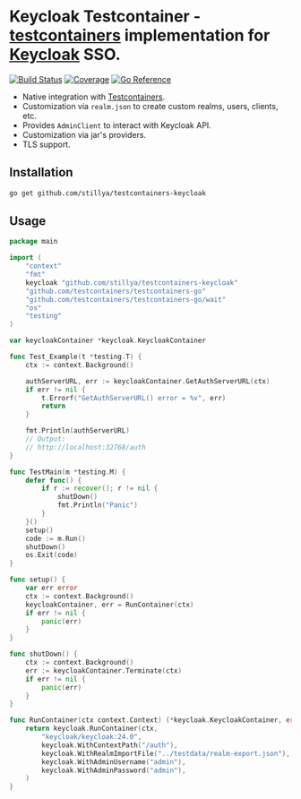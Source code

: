 # Keycloak Testcontainer - [testcontainers](https://www.testcontainers.org/) implementation for [Keycloak](https://www.keycloak.org/) SSO.

[![Build Status](https://github.com/stillya/testcontainers-keycloak/actions/workflows/go.yml/badge.svg)](https://github.com/stillya/testcontainers-keycloak/actions/workflows/go.yml)
[![Coverage](https://coveralls.io/repos/github/stillya/testcontainers-keycloak/badge.svg?branch=master)](https://coveralls.io/github/stillya/testcontainers-keycloak?branch=master)
[![Go Reference](https://pkg.go.dev/badge/github.com/stillya/testcontainers-keycloak.svg)](https://pkg.go.dev/github.com/stillya/testcontainers-keycloak)

* Native integration with [Testcontainers](https://www.testcontainers.org/).
* Customization via `realm.json` to create custom realms, users, clients, etc.
* Provides `AdminClient` to interact with Keycloak API.
* Customization via jar's providers.
* TLS support.

## Installation

```bash
go get github.com/stillya/testcontainers-keycloak
```

## Usage

```go
package main

import (
	"context"
	"fmt"
	keycloak "github.com/stillya/testcontainers-keycloak"
	"github.com/testcontainers/testcontainers-go"
	"github.com/testcontainers/testcontainers-go/wait"
	"os"
	"testing"
)

var keycloakContainer *keycloak.KeycloakContainer

func Test_Example(t *testing.T) {
	ctx := context.Background()

	authServerURL, err := keycloakContainer.GetAuthServerURL(ctx)
	if err != nil {
		t.Errorf("GetAuthServerURL() error = %v", err)
		return
	}

	fmt.Println(authServerURL)
	// Output:
	// http://localhost:32768/auth
}

func TestMain(m *testing.M) {
	defer func() {
		if r := recover(); r != nil {
			shutDown()
			fmt.Println("Panic")
		}
	}()
	setup()
	code := m.Run()
	shutDown()
	os.Exit(code)
}

func setup() {
	var err error
	ctx := context.Background()
	keycloakContainer, err = RunContainer(ctx)
	if err != nil {
		panic(err)
	}
}

func shutDown() {
	ctx := context.Background()
	err := keycloakContainer.Terminate(ctx)
	if err != nil {
		panic(err)
	}
}

func RunContainer(ctx context.Context) (*keycloak.KeycloakContainer, error) {
	return keycloak.RunContainer(ctx,
		"keycloak/keycloak:24.0",
		keycloak.WithContextPath("/auth"),
		keycloak.WithRealmImportFile("../testdata/realm-export.json"),
		keycloak.WithAdminUsername("admin"),
		keycloak.WithAdminPassword("admin"),
	)
}
```
